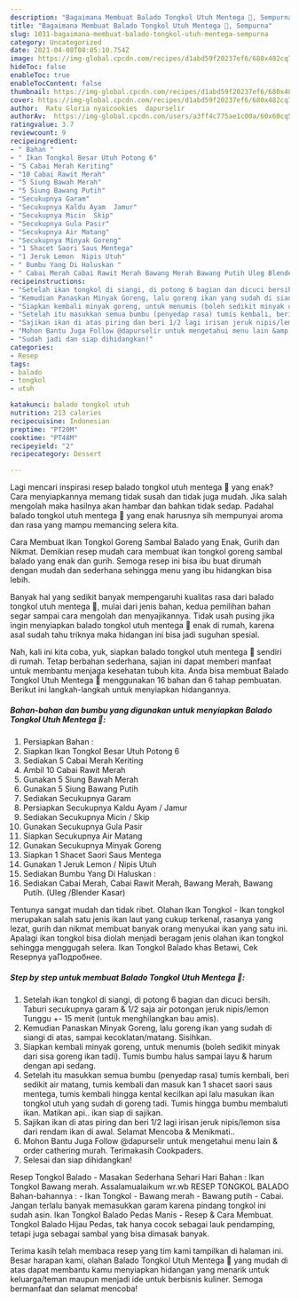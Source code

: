 ```yaml
---
description: "Bagaimana Membuat Balado Tongkol Utuh Mentega 🐳, Sempurna"
title: "Bagaimana Membuat Balado Tongkol Utuh Mentega 🐳, Sempurna"
slug: 1031-bagaimana-membuat-balado-tongkol-utuh-mentega-sempurna
category: Uncategorized
date: 2021-04-08T08:05:10.754Z
image: https://img-global.cpcdn.com/recipes/d1abd59f20237ef6/680x482cq70/balado-tongkol-utuh-mentega-foto-resep-utama.jpg
hideToc: false
enableToc: true
enableTocContent: false
thumbnail: https://img-global.cpcdn.com/recipes/d1abd59f20237ef6/680x482cq70/balado-tongkol-utuh-mentega-foto-resep-utama.jpg
cover: https://img-global.cpcdn.com/recipes/d1abd59f20237ef6/680x482cq70/balado-tongkol-utuh-mentega-foto-resep-utama.jpg
author:  Ratu Gloria nyaicookies  dapurselir
authorAv:  https://img-global.cpcdn.com/users/a3ff4c775ae1c00a/60x60cq50/avatar.jpg
ratingvalue: 3.7
reviewcount: 9
recipeingredient:
- " Bahan "
- " Ikan Tongkol Besar Utuh Potong 6"
- "5 Cabai Merah Keriting"
- "10 Cabai Rawit Merah"
- "5 Siung Bawah Merah"
- "5 Siung Bawang Putih"
- "Secukupnya Garam"
- "Secukupnya Kaldu Ayam  Jamur"
- "Secukupnya Micin  Skip"
- "Secukupnya Gula Pasir"
- "Secukupnya Air Matang"
- "Secukupnya Minyak Goreng"
- "1 Shacet Saori Saus Mentega"
- "1 Jeruk Lemon  Nipis Utuh"
- " Bumbu Yang Di Haluskan "
- " Cabai Merah Cabai Rawit Merah Bawang Merah Bawang Putih Uleg Blender Kasar"
recipeinstructions:
- "Setelah ikan tongkol di siangi, di potong 6 bagian dan dicuci bersih. Taburi secukupnya garam &amp; 1/2 saja air potongan jeruk nipis/lemon Tunggu +- 15 menit (untuk menghilangkan bau amis)."
- "Kemudian Panaskan Minyak Goreng, lalu goreng ikan yang sudah di siangi di atas, sampai kecoklatan/matang. Sisihkan."
- "Siapkan kembali minyak goreng, untuk menumis (boleh sedikit minyak dari sisa goreng ikan tadi). Tumis bumbu halus sampai layu &amp; harum dengan api sedang."
- "Setelah itu masukkan semua bumbu (penyedap rasa) tumis kembali, beri sedikit air matang, tumis kembali dan masuk kan 1 shacet saori saus mentega, tumis kembali hingga kental kecilkan api lalu masukan ikan tongkol utuh yang sudah di goreng tadi. Tumis hingga bumbu membaluti ikan. Matikan api.. ikan siap di sajikan."
- "Sajikan ikan di atas piring dan beri 1/2 lagi irisan jeruk nipis/lemon sisa dari rendam ikan di awal. Selamat Mencoba &amp; Menikmati.."
- "Mohon Bantu Juga Follow @dapurselir untuk mengetahui menu lain &amp; order cathering murah. Terimakasih Cookpaders."
- "Sudah jadi dan siap dihidangkan!"
categories:
- Resep
tags:
- balado
- tongkol
- utuh

katakunci: balado tongkol utuh 
nutrition: 213 calories
recipecuisine: Indonesian
preptime: "PT20M"
cooktime: "PT48M"
recipeyield: "2"
recipecategory: Dessert

---
```



Lagi mencari inspirasi resep balado tongkol utuh mentega 🐳 yang enak? Cara menyiapkannya memang tidak susah dan tidak juga mudah. Jika salah mengolah maka hasilnya akan hambar dan bahkan tidak sedap. Padahal balado tongkol utuh mentega 🐳 yang enak harusnya sih mempunyai aroma dan rasa yang mampu memancing selera kita.


Cara Membuat Ikan Tongkol Goreng Sambal Balado yang Enak, Gurih dan Nikmat. Demikian resep mudah cara membuat ikan tongkol goreng sambal balado yang enak dan gurih. Semoga resep ini bisa ibu buat dirumah dengan mudah dan sederhana sehingga menu yang ibu hidangkan bisa lebih.

Banyak hal yang sedikit banyak mempengaruhi kualitas rasa dari balado tongkol utuh mentega 🐳, mulai dari jenis bahan, kedua pemilihan bahan segar sampai cara mengolah dan menyajikannya. Tidak usah pusing jika ingin menyiapkan balado tongkol utuh mentega 🐳 enak di rumah, karena asal sudah tahu triknya maka hidangan ini bisa jadi suguhan spesial.


Nah, kali ini kita coba, yuk, siapkan balado tongkol utuh mentega 🐳 sendiri di rumah. Tetap berbahan sederhana, sajian ini dapat memberi manfaat untuk membantu menjaga kesehatan tubuh kita. Anda bisa membuat Balado Tongkol Utuh Mentega 🐳 menggunakan 16 bahan dan 6 tahap pembuatan. Berikut ini langkah-langkah untuk menyiapkan hidangannya.

<!--inarticleads1-->

##### Bahan-bahan dan bumbu yang digunakan untuk menyiapkan Balado Tongkol Utuh Mentega 🐳:

1. Persiapkan  Bahan :
1. Siapkan  Ikan Tongkol Besar Utuh Potong 6
1. Sediakan 5 Cabai Merah Keriting
1. Ambil 10 Cabai Rawit Merah
1. Gunakan 5 Siung Bawah Merah
1. Gunakan 5 Siung Bawang Putih
1. Sediakan Secukupnya Garam
1. Persiapkan Secukupnya Kaldu Ayam / Jamur
1. Sediakan Secukupnya Micin / Skip
1. Gunakan Secukupnya Gula Pasir
1. Siapkan Secukupnya Air Matang
1. Gunakan Secukupnya Minyak Goreng
1. Siapkan 1 Shacet Saori Saus Mentega
1. Gunakan 1 Jeruk Lemon / Nipis Utuh
1. Sediakan  Bumbu Yang Di Haluskan :
1. Sediakan  Cabai Merah, Cabai Rawit Merah, Bawang Merah, Bawang Putih. (Uleg /Blender Kasar)


Tentunya sangat mudah dan tidak ribet. Olahan Ikan Tongkol - Ikan tongkol merupakan salah satu jenis ikan laut yang cukup terkenal, rasanya yang lezat, gurih dan nikmat membuat banyak orang menyukai ikan yang satu ini. Apalagi ikan tongkol bisa diolah menjadi beragam jenis olahan ikan tongkol sehingga menggugah selera. Ikan Tongkol Balado khas Betawi, Cek Resepnya yaПодробнее. 

<!--inarticleads2-->

##### Step by step untuk membuat Balado Tongkol Utuh Mentega 🐳:

1. Setelah ikan tongkol di siangi, di potong 6 bagian dan dicuci bersih. Taburi secukupnya garam &amp; 1/2 saja air potongan jeruk nipis/lemon Tunggu +- 15 menit (untuk menghilangkan bau amis).
1. Kemudian Panaskan Minyak Goreng, lalu goreng ikan yang sudah di siangi di atas, sampai kecoklatan/matang. Sisihkan.
1. Siapkan kembali minyak goreng, untuk menumis (boleh sedikit minyak dari sisa goreng ikan tadi). Tumis bumbu halus sampai layu &amp; harum dengan api sedang.
1. Setelah itu masukkan semua bumbu (penyedap rasa) tumis kembali, beri sedikit air matang, tumis kembali dan masuk kan 1 shacet saori saus mentega, tumis kembali hingga kental kecilkan api lalu masukan ikan tongkol utuh yang sudah di goreng tadi. Tumis hingga bumbu membaluti ikan. Matikan api.. ikan siap di sajikan.
1. Sajikan ikan di atas piring dan beri 1/2 lagi irisan jeruk nipis/lemon sisa dari rendam ikan di awal. Selamat Mencoba &amp; Menikmati..
1. Mohon Bantu Juga Follow @dapurselir untuk mengetahui menu lain &amp; order cathering murah. Terimakasih Cookpaders.
1. Selesai dan siap dihidangkan!

Resep Tongkol Balado - Masakan Sederhana Sehari Hari Bahan : Ikan Tongkol Bawang merah. Assalamualaikum wr.wb RESEP TONGKOL BALADO Bahan-bahannya : - Ikan Tongkol - Bawang merah - Bawang putih - Cabai. Jangan terlalu banyak memasukkan garam karena pindang tongkol ini sudah asin. Ikan Tongkol Balado Pedas Manis - Resep &amp; Cara Membuat. Tongkol Balado Hijau Pedas, tak hanya cocok sebagai lauk pendamping, tetapi juga sebagai sambal yang bisa dimasak banyak. 

Terima kasih telah membaca resep yang tim kami tampilkan di halaman ini. Besar harapan kami, olahan Balado Tongkol Utuh Mentega 🐳 yang mudah di atas dapat membantu kamu menyiapkan hidangan yang menarik untuk keluarga/teman maupun menjadi ide untuk berbisnis kuliner. Semoga bermanfaat dan selamat mencoba!
